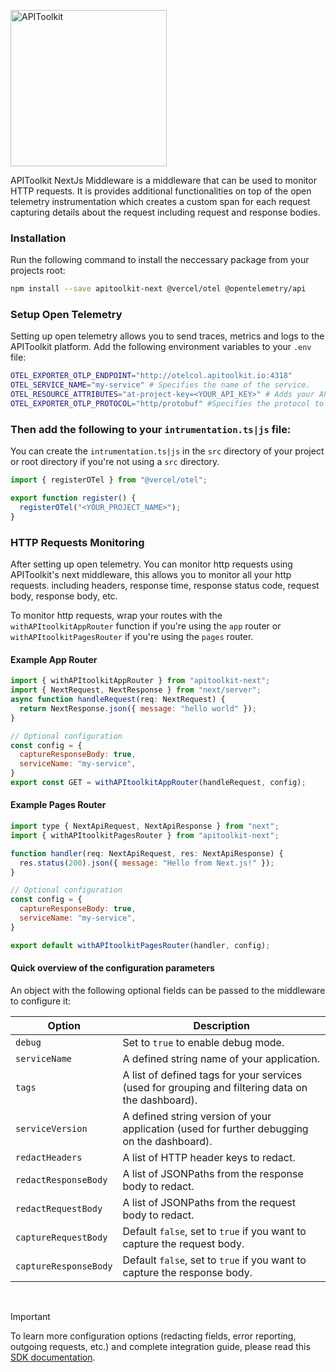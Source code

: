 <p>
<img src="https://apitoolkit.io/assets/img/logo-full.svg" alt="APIToolkit" width="250px" />
</p>

APIToolkit NextJs Middleware is a middleware that can be used to monitor HTTP requests. It is provides additional functionalities on top of the open telemetry instrumentation which creates a custom span for each request capturing details about the request including request and response bodies.

### Installation

Run the following command to install the neccessary package from your projects root:

```sh
npm install --save apitoolkit-next @vercel/otel @opentelemetry/api
```

### Setup Open Telemetry

Setting up open telemetry allows you to send traces, metrics and logs to the APIToolkit platform.
Add the following environment variables to your `.env` file:

```sh
OTEL_EXPORTER_OTLP_ENDPOINT="http://otelcol.apitoolkit.io:4318"
OTEL_SERVICE_NAME="my-service" # Specifies the name of the service.
OTEL_RESOURCE_ATTRIBUTES="at-project-key=<YOUR_API_KEY>" # Adds your API KEY to the resource.
OTEL_EXPORTER_OTLP_PROTOCOL="http/protobuf" #Specifies the protocol to use for the OpenTelemetry exporter.
```

### Then add the following to your `intrumentation.ts|js` file:

You can create the `intrumentation.ts|js` in the `src` directory of your project or root directory if you're not using a `src` directory.

```js
import { registerOTel } from "@vercel/otel";

export function register() {
  registerOTel("<YOUR_PROJECT_NAME>");
}
```

### HTTP Requests Monitoring

After setting up open telemetry. You can monitor http requests using APIToolkit's next middleware, this allows you to monitor all your http requests. including headers, response time, response status code, request body, response body, etc.

To monitor http requests, wrap your routes with the `withAPItoolkitAppRouter` function if you're using the `app` router or `withAPItoolkitPagesRouter` if you're using the `pages` router.

#### Example App Router

```js
import { withAPItoolkitAppRouter } from "apitoolkit-next";
import { NextRequest, NextResponse } from "next/server";
async function handleRequest(req: NextRequest) {
  return NextResponse.json({ message: "hello world" });
}

// Optional configuration
const config = {
  captureResponseBody: true,
  serviceName: "my-service",
}
export const GET = withAPItoolkitAppRouter(handleRequest, config);

```

#### Example Pages Router

```js
import type { NextApiRequest, NextApiResponse } from "next";
import { withAPItoolkitPagesRouter } from "apitoolkit-next";

function handler(req: NextApiRequest, res: NextApiResponse) {
  res.status(200).json({ message: "Hello from Next.js!" });
}

// Optional configuration
const config = {
  captureResponseBody: true,
  serviceName: "my-service",
}

export default withAPItoolkitPagesRouter(handler, config);
```

#### Quick overview of the configuration parameters

An object with the following optional fields can be passed to the middleware to configure it:

| Option                | Description                                                                                       |
| --------------------- | ------------------------------------------------------------------------------------------------- |
| `debug`               | Set to `true` to enable debug mode.                                                               |
| `serviceName`         | A defined string name of your application.                                                        |
| `tags`                | A list of defined tags for your services (used for grouping and filtering data on the dashboard). |
| `serviceVersion`      | A defined string version of your application (used for further debugging on the dashboard).       |
| `redactHeaders`       | A list of HTTP header keys to redact.                                                             |
| `redactResponseBody`  | A list of JSONPaths from the response body to redact.                                             |
| `redactRequestBody`   | A list of JSONPaths from the request body to redact.                                              |
| `captureRequestBody`  | Default `false`, set to `true` if you want to capture the request body.                           |
| `captureResponseBody` | Default `false`, set to `true` if you want to capture the response body.                          |

<br />

> [!IMPORTANT]
>
> To learn more configuration options (redacting fields, error reporting, outgoing requests, etc.) and complete integration guide, please read this [SDK documentation](https://apitoolkit.io/docs/sdks/nodejs/nextjs?utm_campaign=devrel&utm_medium=github&utm_source=sdks_readme).

```

```
